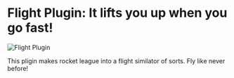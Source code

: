 # Flight Plugin: It lifts you up when you go fast!

![Flight Plugin](https://i.ytimg.com/vi/l0rV4umHt8k/maxresdefault.jpg)

This pligin makes rocket league into a flight similator of sorts. Fly like never before!

